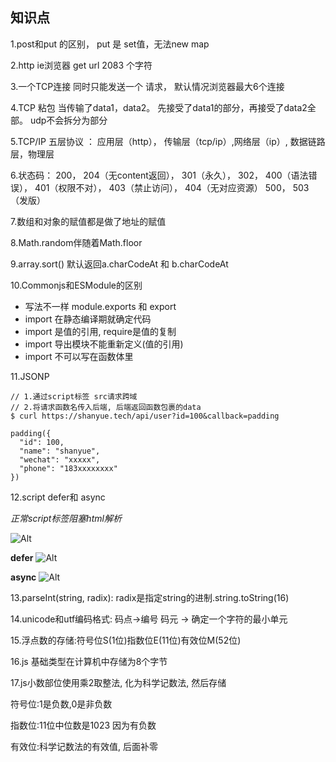 ## 知识点

1.post和put 的区别， put 是 set值，无法new map

2.http ie浏览器 get url 2083 个字符

3.一个TCP连接 同时只能发送一个 请求， 默认情况浏览器最大6个连接

4.TCP 粘包 当传输了data1，data2。 先接受了data1的部分，再接受了data2全部。 udp不会拆分为部分

5.TCP/IP 五层协议 ： 应用层（http）， 传输层（tcp/ip）,网络层（ip）, 数据链路层，物理层

6.状态码： 200， 204（无content返回）， 301（永久）， 302， 400（语法错误）， 401（权限不对）， 403（禁止访问）， 404（无对应资源） 500， 503（发版）

7.数组和对象的赋值都是做了地址的赋值

8.Math.random伴随着Math.floor

9.array.sort() 默认返回a.charCodeAt 和 b.charCodeAt

10.Commonjs和ESModule的区别
  * 写法不一样 module.exports 和 export
  * import 在静态编译期就确定代码
  * import 是值的引用, require是值的复制
  * import 导出模块不能重新定义(值的引用)
  * import 不可以写在函数体里

11.JSONP
```
// 1.通过script标签 src请求跨域
// 2.将请求函数名传入后端, 后端返回函数包裹的data
$ curl https://shanyue.tech/api/user?id=100&callback=padding

padding({
  "id": 100,
  "name": "shanyue",
  "wechat": "xxxxx",
  "phone": "183xxxxxxxx"
})
```

12.script defer和 async

*正常script标签阻塞html解析*

![Alt](https://img-blog.csdnimg.cn/img_convert/1b7fb0ea577b9b34f5482bdcfb35f99f.png)

**defer**
![Alt](https://img-blog.csdnimg.cn/img_convert/2008bbc71a37d973f84d52a9b5cd0205.png)

**async**
![Alt](https://img-blog.csdnimg.cn/img_convert/43bc493bc2c57d819f7315d84ad5363c.png)

13.parseInt(string, radix): radix是指定string的进制.string.toString(16)

14.unicode和utf编码格式: 码点->编号 码元 -> 确定一个字符的最小单元

15.浮点数的存储:符号位S(1位)指数位E(11位)有效位M(52位)

16.js 基础类型在计算机中存储为8个字节

17.js小数部位使用乘2取整法, 化为科学记数法, 然后存储

符号位:1是负数,0是非负数

指数位:11位中位数是1023 因为有负数

有效位:科学记数法的有效值, 后面补零
